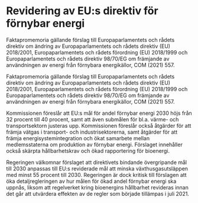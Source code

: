 # Revidering av EU:s direktiv för förnybar energi

Faktapromemoria gällande förslag till Europaparlamentets och rådets direktiv om ändring av Europaparlamentets och rådets direktiv (EU) 2018/2001, Europaparlamentets och rådets förordning (EU) 2018/1999 och Europaparlamentets och rådets direktiv 98/70/EG om främjande av användningen av energi från förnybara energikällor, COM (2021) 557.

Faktapromemoria gällande förslag till Europaparlamentets och rådets direktiv om ändring av Europaparlamentets och rådets direktiv (EU) 2018/2001, Europaparlamentets och rådets förordning (EU) 2018/1999 och Europaparlamentets och rådets direktiv 98/70/EG om främjande av användningen av energi från förnybara energikällor, COM (2021) 557.

Kommissionen föreslår att EU:s mål för andel förnybar energi 2030 höjs från 32 procent till 40 procent, samt att även submålen för bl.a. värme- och transportsektorn justeras upp. Kommissionen föreslår också åtgärder för att främja vätgas i transport- och industrisektorerna, samt åtgärder för att främja energisystemintegration och ökat samarbete mellan medlemsstaterna om produktion av förnybar energi. Förslaget innehåller också skärpta hållbarhetskrav och ökad rapportering för bioenergi.

Regeringen välkomnar förslaget att direktivets bindande övergripande mål till 2030 anpassas till EU:s reviderade mål att minska växthusgasutsläppen med minst 55 procent till 2030. Regeringen är dock kritisk till förslagen att öka detaljregleringen av hur målen för ökad andel förnybar energi ska uppnås, liksom att regelverket kring bioenergins hållbarhet revideras innan det går att utvärdera effekten av de regler som började tillämpas i juli 2021.
